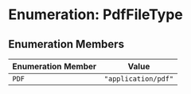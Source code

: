 # Enumeration: PdfFileType

## Enumeration Members

| Enumeration Member | Value |
| ------ | ------ |
| `PDF` | `"application/pdf"` |
